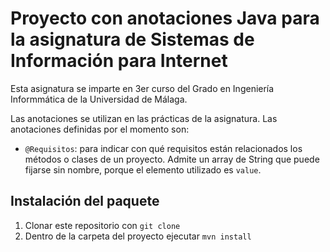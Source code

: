 # Proyecto con anotaciones Java para la asignatura de Sistemas de Información para Internet

Esta asignatura se imparte en 3er curso del Grado en Ingeniería Informmática de la Universidad de Málaga.

Las anotaciones se utilizan en las prácticas de la asignatura. Las anotaciones definidas por el momento son:

* ```@Requisitos```: para indicar con qué requisitos están relacionados los métodos o clases de un proyecto. Admite un array de String que puede fijarse sin nombre, porque el elemento utilizado es ```value```.

## Instalación del paquete

1. Clonar este repositorio con `git clone`
2. Dentro de la carpeta del proyecto ejecutar `mvn install`
